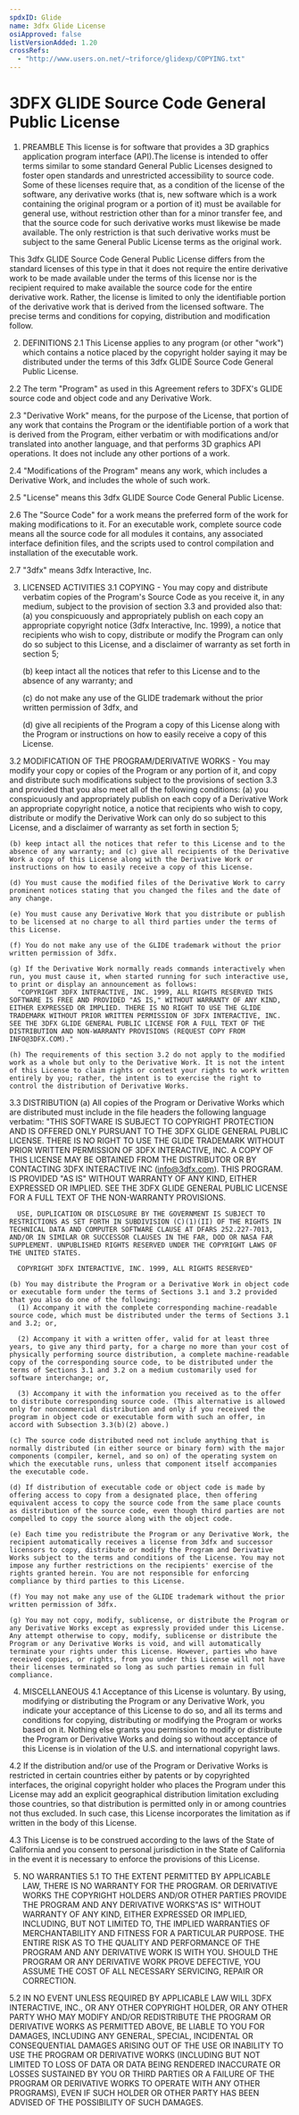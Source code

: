 ```yaml
---
spdxID: Glide
name: 3dfx Glide License
osiApproved: false
listVersionAdded: 1.20
crossRefs: 
  - "http://www.users.on.net/~triforce/glidexp/COPYING.txt"
---
```


# 3DFX GLIDE Source Code General Public License

1. PREAMBLE
  This license is for software that provides a 3D graphics application program interface (API).The license is intended to offer terms similar to some standard General Public Licenses designed to foster open standards and unrestricted accessibility to source code. Some of these licenses require that, as a condition of the license of the software, any derivative works (that is, new software which is a work containing the original program or a portion of it) must be available for general use, without restriction other than for a minor transfer fee, and that the source code for such derivative works must likewise be made available. The only restriction is that such derivative works must be subject to the same General Public License terms as the original work.

  This 3dfx GLIDE Source Code General Public License differs from the standard licenses of this type in that it does not require the entire derivative work to be made available under the terms of this license nor is the recipient required to make available the source code for the entire derivative work. Rather, the license is limited to only the identifiable portion of the derivative work that is derived from the licensed software. The precise terms and conditions for copying, distribution and modification follow.

2. DEFINITIONS
  2.1 This License applies to any program (or other "work") which contains a notice placed by the copyright holder saying it may be distributed under the terms of this 3dfx GLIDE Source Code General Public License.

  2.2 The term "Program" as used in this Agreement refers to 3DFX's GLIDE source code and object code and any Derivative Work.

  2.3 "Derivative Work" means, for the purpose of the License, that portion of any work that contains the Program or the identifiable portion of a work that is derived from the Program, either verbatim or with modifications and/or translated into another language, and that performs 3D graphics API operations. It does not include any other portions of a work.

  2.4 "Modifications of the Program" means any work, which includes a Derivative Work, and includes the whole of such work.

  2.5 "License" means this 3dfx GLIDE Source Code General Public License.

  2.6 The "Source Code" for a work means the preferred form of the work for making modifications to it. For an executable work, complete source code means all the source code for all modules it contains, any associated interface definition files, and the scripts used to control compilation and installation of the executable work.

  2.7 "3dfx" means 3dfx Interactive, Inc.

3. LICENSED ACTIVITIES
  3.1 COPYING - You may copy and distribute verbatim copies of the Program's Source Code as you receive it, in any medium, subject to the provision of section 3.3 and provided also that:
    (a) you conspicuously and appropriately publish on each copy an appropriate copyright notice (3dfx Interactive, Inc. 1999), a notice that recipients who wish to copy, distribute or modify the Program can only do so subject to this License, and a disclaimer of warranty as set forth in section 5;

    (b) keep intact all the notices that refer to this License and to the absence of any warranty; and

    (c) do not make any use of the GLIDE trademark without the prior written permission of 3dfx, and

    (d) give all recipients of the Program a copy of this License along with the Program or instructions on how to easily receive a copy of this License.

  3.2 MODIFICATION OF THE PROGRAM/DERIVATIVE WORKS - You may modify your copy or copies of the Program or any portion of it, and copy and distribute such modifications subject to the provisions of section 3.3 and provided that you also meet all of the following conditions:
    (a) you conspicuously and appropriately publish on each copy of a Derivative Work an appropriate copyright notice, a notice that recipients who wish to copy, distribute or modify the Derivative Work can only do so subject to this License, and a disclaimer of warranty as set forth in section 5;

    (b) keep intact all the notices that refer to this License and to the absence of any warranty; and (c) give all recipients of the Derivative Work a copy of this License along with the Derivative Work or instructions on how to easily receive a copy of this License.

    (d) You must cause the modified files of the Derivative Work to carry prominent notices stating that you changed the files and the date of any change.

    (e) You must cause any Derivative Work that you distribute or publish to be licensed at no charge to all third parties under the terms of this License.

    (f) You do not make any use of the GLIDE trademark without the prior written permission of 3dfx.

    (g) If the Derivative Work normally reads commands interactively when run, you must cause it, when started running for such interactive use, to print or display an announcement as follows:
      "COPYRIGHT 3DFX INTERACTIVE, INC. 1999, ALL RIGHTS RESERVED THIS SOFTWARE IS FREE AND PROVIDED "AS IS," WITHOUT WARRANTY OF ANY KIND, EITHER EXPRESSED OR IMPLIED. THERE IS NO RIGHT TO USE THE GLIDE TRADEMARK WITHOUT PRIOR WRITTEN PERMISSION OF 3DFX INTERACTIVE, INC. SEE THE 3DFX GLIDE GENERAL PUBLIC LICENSE FOR A FULL TEXT OF THE DISTRIBUTION AND NON-WARRANTY PROVISIONS (REQUEST COPY FROM INFO@3DFX.COM)."

    (h) The requirements of this section 3.2 do not apply to the modified work as a whole but only to the Derivative Work. It is not the intent of this License to claim rights or contest your rights to work written entirely by you; rather, the intent is to exercise the right to control the distribution of Derivative Works.

  3.3 DISTRIBUTION
    (a) All copies of the Program or Derivative Works which are distributed must include in the file headers the following language verbatim:
      "THIS SOFTWARE IS SUBJECT TO COPYRIGHT PROTECTION AND IS OFFERED ONLY PURSUANT TO THE 3DFX GLIDE GENERAL PUBLIC LICENSE. THERE IS NO RIGHT TO USE THE GLIDE TRADEMARK WITHOUT PRIOR WRITTEN PERMISSION OF 3DFX INTERACTIVE, INC. A COPY OF THIS LICENSE MAY BE OBTAINED FROM THE DISTRIBUTOR OR BY CONTACTING 3DFX INTERACTIVE INC (info@3dfx.com). THIS PROGRAM. IS PROVIDED "AS IS" WITHOUT WARRANTY OF ANY KIND, EITHER EXPRESSED OR IMPLIED. SEE THE 3DFX GLIDE GENERAL PUBLIC LICENSE FOR A FULL TEXT OF THE NON-WARRANTY PROVISIONS.

      USE, DUPLICATION OR DISCLOSURE BY THE GOVERNMENT IS SUBJECT TO RESTRICTIONS AS SET FORTH IN SUBDIVISION (C)(1)(II) OF THE RIGHTS IN TECHNICAL DATA AND COMPUTER SOFTWARE CLAUSE AT DFARS 252.227-7013, AND/OR IN SIMILAR OR SUCCESSOR CLAUSES IN THE FAR, DOD OR NASA FAR SUPPLEMENT. UNPUBLISHED RIGHTS RESERVED UNDER THE COPYRIGHT LAWS OF THE UNITED STATES.

      COPYRIGHT 3DFX INTERACTIVE, INC. 1999, ALL RIGHTS RESERVED"

    (b) You may distribute the Program or a Derivative Work in object code or executable form under the terms of Sections 3.1 and 3.2 provided that you also do one of the following:
      (1) Accompany it with the complete corresponding machine-readable source code, which must be distributed under the terms of Sections 3.1 and 3.2; or,

      (2) Accompany it with a written offer, valid for at least three years, to give any third party, for a charge no more than your cost of physically performing source distribution, a complete machine-readable copy of the corresponding source code, to be distributed under the terms of Sections 3.1 and 3.2 on a medium customarily used for software interchange; or,

      (3) Accompany it with the information you received as to the offer to distribute corresponding source code. (This alternative is allowed only for noncommercial distribution and only if you received the program in object code or executable form with such an offer, in accord with Subsection 3.3(b)(2) above.)

    (c) The source code distributed need not include anything that is normally distributed (in either source or binary form) with the major components (compiler, kernel, and so on) of the operating system on which the executable runs, unless that component itself accompanies the executable code.

    (d) If distribution of executable code or object code is made by offering access to copy from a designated place, then offering equivalent access to copy the source code from the same place counts as distribution of the source code, even though third parties are not compelled to copy the source along with the object code.

    (e) Each time you redistribute the Program or any Derivative Work, the recipient automatically receives a license from 3dfx and successor licensors to copy, distribute or modify the Program and Derivative Works subject to the terms and conditions of the License. You may not impose any further restrictions on the recipients' exercise of the rights granted herein. You are not responsible for enforcing compliance by third parties to this License.

    (f) You may not make any use of the GLIDE trademark without the prior written permission of 3dfx.

    (g) You may not copy, modify, sublicense, or distribute the Program or any Derivative Works except as expressly provided under this License. Any attempt otherwise to copy, modify, sublicense or distribute the Program or any Derivative Works is void, and will automatically terminate your rights under this License. However, parties who have received copies, or rights, from you under this License will not have their licenses terminated so long as such parties remain in full compliance.

4. MISCELLANEOUS
  4.1 Acceptance of this License is voluntary. By using, modifying or distributing the Program or any Derivative Work, you indicate your acceptance of this License to do so, and all its terms and conditions for copying, distributing or modifying the Program or works based on it. Nothing else grants you permission to modify or distribute the Program or Derivative Works and doing so without acceptance of this License is in violation of the U.S. and international copyright laws.

  4.2 If the distribution and/or use of the Program or Derivative Works is restricted in certain countries either by patents or by copyrighted interfaces, the original copyright holder who places the Program under this License may add an explicit geographical distribution limitation excluding those countries, so that distribution is permitted only in or among countries not thus excluded. In such case, this License incorporates the limitation as if written in the body of this License.

  4.3 This License is to be construed according to the laws of the State of California and you consent to personal jurisdiction in the State of California in the event it is necessary to enforce the provisions of this License.

5. NO WARRANTIES
  5.1 TO THE EXTENT PERMITTED BY APPLICABLE LAW, THERE IS NO WARRANTY FOR THE PROGRAM. OR DERIVATIVE WORKS THE COPYRIGHT HOLDERS AND/OR OTHER PARTIES PROVIDE THE PROGRAM AND ANY DERIVATIVE WORKS"AS IS" WITHOUT WARRANTY OF ANY KIND, EITHER EXPRESSED OR IMPLIED, INCLUDING, BUT NOT LIMITED TO, THE IMPLIED WARRANTIES OF MERCHANTABILITY AND FITNESS FOR A PARTICULAR PURPOSE. THE ENTIRE RISK AS TO THE QUALITY AND PERFORMANCE OF THE PROGRAM AND ANY DERIVATIVE WORK IS WITH YOU. SHOULD THE PROGRAM OR ANY DERIVATIVE WORK PROVE DEFECTIVE, YOU ASSUME THE COST OF ALL NECESSARY SERVICING, REPAIR OR CORRECTION.

  5.2 IN NO EVENT UNLESS REQUIRED BY APPLICABLE LAW WILL 3DFX INTERACTIVE, INC., OR ANY OTHER COPYRIGHT HOLDER, OR ANY OTHER PARTY WHO MAY MODIFY AND/OR REDISTRIBUTE THE PROGRAM OR DERIVATIVE WORKS AS PERMITTED ABOVE, BE LIABLE TO YOU FOR DAMAGES, INCLUDING ANY GENERAL, SPECIAL, INCIDENTAL OR CONSEQUENTIAL DAMAGES ARISING OUT OF THE USE OR INABILITY TO USE THE PROGRAM OR DERIVATIVE WORKS (INCLUDING BUT NOT LIMITED TO LOSS OF DATA OR DATA BEING RENDERED INACCURATE OR LOSSES SUSTAINED BY YOU OR THIRD PARTIES OR A FAILURE OF THE PROGRAM OR DERIVATIVE WORKS TO OPERATE WITH ANY OTHER PROGRAMS), EVEN IF SUCH HOLDER OR OTHER PARTY HAS BEEN ADVISED OF THE POSSIBILITY OF SUCH DAMAGES.
